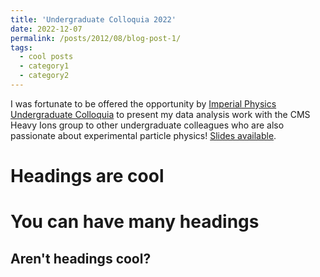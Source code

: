 ```yaml
---
title: 'Undergraduate Colloquia 2022'
date: 2022-12-07
permalink: /posts/2012/08/blog-post-1/
tags:
  - cool posts
  - category1
  - category2
---
```


I was fortunate to be offered the opportunity by [Imperial Physics Undergraduate Colloquia](https://www.imperial.ac.uk/physics/students/current-students/undergraduates/community/colloquia/) to present my data analysis work with the CMS Heavy Ions group to other undergraduate colleagues who are also passionate about experimental particle physics! [Slides available](../files/UGColloquia2022.pdf).

Headings are cool
======

You can have many headings
======

Aren't headings cool?
------
